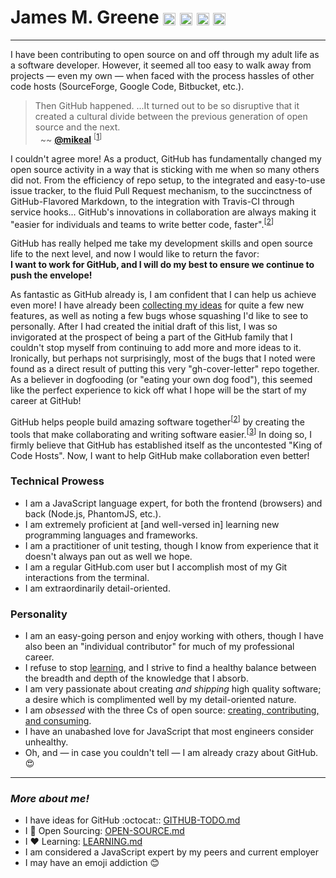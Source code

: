 # James M. Greene [<img class="emoji" title="GitHub" alt=":octocat:" src="https://a248.e.akamai.net/assets.github.com/images/icons/emoji/octocat.png" height="20" width="20" align="absmiddle" />][me/gh] [<img class="emoji" title="Twitter" alt=":bird:" src="https://a248.e.akamai.net/assets.github.com/images/icons/emoji/bird.png" height="20" width="20" align="absmiddle" />][me/t] [<img class="emoji" title="Email" alt=":e-mail:" src="https://a248.e.akamai.net/assets.github.com/images/icons/emoji/e-mail.png" height="20" width="20" align="absmiddle" />][me/email] [<img class="emoji" title="Website" alt=":earth_americas:" src="https://a248.e.akamai.net/assets.github.com/images/icons/emoji/earth_americas.png" height="20" width="20" align="absmiddle" />][me/site]  

---

I have been contributing to open source on and off through my adult life as a software developer. However, it seemed
all too easy to walk away from projects &mdash; even my own &mdash; when faced with the process hassles of other code
hosts (SourceForge, Google Code, Bitbucket, etc.). 

> Then GitHub happened. ...It turned out to be so disruptive that it created a cultural divide between the previous
> generation of open source and the next.  
>  &nbsp; ~~ [**@mikeal**][mikeal/gh] <sup>\[[1][mikeal/generation-gap]\]</sup>

I couldn't agree more! As a product, GitHub has fundamentally changed my open source activity in a way that is sticking
with me when so many others did not. From the efficiency of repo setup, to the integrated and easy-to-use issue tracker,
to the fluid Pull Request mechanism, to the succinctness of GitHub-Flavored Markdown, to the integration with
Travis-CI through service hooks... GitHub's innovations in collaboration are always making it "easier for individuals
and teams to write better code, faster".<sup>\[[2][gh/about]\]</sup>

GitHub has really helped me take my development skills and open source life to the next level, and now I would like to
return the favor:  
**I want to work for GitHub, and I will do my best to ensure we continue to push the envelope!**

As fantastic as GitHub already is, I am confident that I can help us achieve even more! I have already been [collecting
my ideas][cover-letter/github-todo] for quite a few new features, as well as noting a few bugs whose squashing
I'd like to see to personally. After I had created the initial draft of this list, I was so invigorated at the prospect of being a
part of the GitHub family that I couldn't stop myself from continuing to add more and more ideas to it.
Ironically, but perhaps not surprisingly, most of the bugs that I noted were found as a direct result of
putting this very "gh-cover-letter" repo together. As a believer in dogfooding (or "eating your own dog food"), this
seemed like the perfect experience to kick off what I hope will be the start of my career at GitHub!

GitHub helps people build amazing software together<sup>\[[2][gh/about]\]</sup> by creating the tools that make
collaborating and writing software easier.<sup>\[[3][gh/jobs]\]</sup> In doing so, I firmly believe that GitHub
has established itself as the uncontested "King of Code Hosts". Now, I want to help GitHub make collaboration
even better!

### Technical Prowess
 - I am a JavaScript language expert, for both the frontend (browsers) and back (Node.js, PhantomJS, etc.).
 - I am extremely proficient at [and well-versed in] learning new programming languages and frameworks.
 - I am a practitioner of unit testing, though I know from experience that it doesn't always pan out as well we hope.
 - I am a regular GitHub.com user but I accomplish most of my Git interactions from the terminal.
 - I am extraordinarily detail-oriented.


### Personality
 - I am an easy-going person and enjoy working with others, though I have also been an "individual contributor" for
   much of my professional career.
 - I refuse to stop [learning][cover-letter/learning], and I strive to find a healthy balance between the breadth and depth
of the knowledge that I absorb.
 - I am very passionate about creating _and shipping_ high quality software; a desire which is complimented well by my
detail-oriented nature.
 - I am _obsessed_ with the three Cs of open source: [creating, contributing, and consuming][cover-letter/open-source].
 - I have an unabashed love for JavaScript that most engineers consider unhealthy.
 - Oh, and &mdash; in case you couldn't tell &mdash; I am already crazy about GitHub. :heart_eyes:


---

### _More about me!_
 - I have ideas for GitHub :octocat:: [GITHUB-TODO.md][cover-letter/github-todo]
 - I :gift_heart: Open Sourcing: [OPEN-SOURCE.md][cover-letter/open-source]
 - I :heart: Learning: [LEARNING.md][cover-letter/learning]
 - I am considered a JavaScript expert by my peers and current employer
 - I may have an emoji addiction :blush:


[me/gh]: http://github.com/JamesMGreene "GitHub"
[me/t]: http://twitter.com/_JamesMGreene "Twitter"
[me/email]: mailto:james.m.greene@gmail.com "Email"
[me/site]: http://about.me/JamesMGreene "Website"
[gh/about]: https://github.com/about
[gh/jobs]: https://github.com/about/jobs
[mikeal/gh]: https://github.com/mikeal
[mikeal/generation-gap]: http://www.futurealoof.com/posts/generation-gap.html
[cover-letter/github-todo]: GITHUB-TODO.md
[cover-letter/open-source]: OPEN-SOURCE.md
[cover-letter/learning]: LEARNING.md
